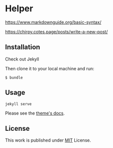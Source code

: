 # Helper

https://www.markdownguide.org/basic-syntax/

https://chirpy.cotes.page/posts/write-a-new-post/

## Installation

Check out Jekyll

Then clone it to your local machine and run:

```
$ bundle
```

## Usage

```
jekyll serve
```

Please see the [theme's docs](https://github.com/cotes2020/jekyll-theme-chirpy#documentation).

## License

This work is published under [MIT][mit] License.

[gem]: https://rubygems.org/gems/jekyll-theme-chirpy
[chirpy]: https://github.com/cotes2020/jekyll-theme-chirpy/
[use-template]: https://github.com/cotes2020/chirpy-starter/generate
[CD]: https://en.wikipedia.org/wiki/Continuous_deployment
[mit]: https://github.com/cotes2020/chirpy-starter/blob/master/LICENSE
